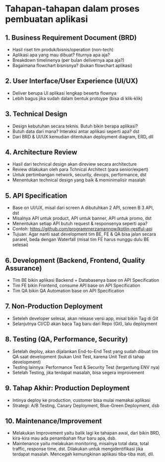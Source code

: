 # Tahapan-tahapan dalam proses pembuatan aplikasi

## 1. Business Requirement Document (BRD)
  - Hasil riset tim produk/bisnis/operation (non-tech)
  - Aplikasi apa yang mau dibuat? fiturnya apa aja?
  - Breakdown timelinenya (per bulan delivernya apa aja?)
  - Bagaimana flowchart bisnisnya? (bukan flowchart aplikasi)

## 2. User Interface/User Experience (UI/UX)
  - Deliver berupa UI aplikasi lengkap beserta flownya
  - Lebih bagus jika sudah dalam bentuk protoype (bisa di klik-klik)

## 3. Technical Design
  - Design kebutuhan secara teknis. Butuh bikin berapa aplikasi?
  - Butuh data dari mana? Interaksi antar aplikasi seperti apa? dst
  - Dari BRD & UI/UX kemudian ditentukan deployment diagram, ERD, dll

## 4. Architecture Review
  - Hasil dari technical design akan direview secara architecture
  - Review dilakukan oleh para Tchnical Architect (para senior/expert)
  - Untuk pertimbangan network, security, devops, performance, dst
  - Menentukan technical design yang baik & meminimalisir masalah

## 5. API Specification
  - Base on UI/UX, misal dari screen A dibutuhkan 2 API, screen B 3 API, dst
  - Misalnya API untuk product, API untuk banner, API untuk promo, dst
  - Menentukan setiap API butuh request & responsenya seperti apa?
  - Contoh: https://github.com/programmerzamannow/kotlin-restful-api
  - Tujuan: Agar nanti saat development tim BE, FE & QA bisa jalan secara pararel, beda dengan Waterfall (misal tim FE harus nunggu dulu BE selesai)

## 6. Development (Backend, Frontend, Quality Assurance)
  - Tim BE bikin aplikasi Backend + Databasenya base on API Specification
  - Tim FE bikin Frontend, consume API base on API Specification
  - Tim QA bikin QA Automation base on API Specification

## 7. Non-Production Deployment
  - Seteleh developer selesai, akan release versi app, misal bikin Tag di Git
  - Selanjutnya CI/CD akan baca Tag baru dari Repo (Git), lalu deployment

## 8. Testing (QA, Performance, Security)
  - Setelah deploy, akan dijalankan End-to-End Test yang sudah dibuat tim QA saat development (bukan Unit Test, karena Unit Test di tahap development)
  - Testing lainnya: Performance Test & Security Test (tergantung ENV nya)
  - Setelah Testing, jika terdapat masalah, bisa segera improvement
 
## 9. Tahap Akhir: Production Deployment
  - Intinya deploy ke production, customer bisa mulai memakai aplikasi
  - Strategi: A/B Testing, Canary Deployment, Blue-Green Deployment, dsb

## 10. Maintenance/Improvement
  - Melakukan Improvement yaitu balik lagi ke tahapan awal, dari bikin BRD, kira-kira mau ada penambahan fitur baru apa, dsb. 
  - Maintenance yaitu melakukan monitoring, misalnya total data, total traffic, response time, dst. Dilakukan untuk mengidentifikasi jika terdapat masalah. Mencegah kemungkinan aplikasi tiba-tiba mati, dll.
